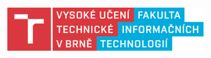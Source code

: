 <a href="http://www.fit.vutbr.cz/" alt="VUT-FIT"><img src="/static/img/logos/fit.png" alt="VUT-FIT" height="100"></a>